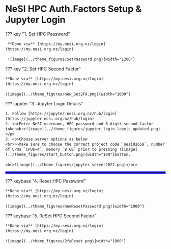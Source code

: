 # NeSI HPC Auth.Factors Setup & Jupyter Login


??? key "1. Set HPC Password"

     **Done via** [https://my.nesi.org.nz/login](https://my.nesi.org.nz/login)
     
     ![image](../theme_figures/SetPassword.png){width="1200"}

??? key "2. Set HPC Second Factor"  

    **Done via** [https://my.nesi.org.nz/login](https://my.nesi.org.nz/login)

    ![image](../theme_figures/new_Set2FA.png){width="1000"}

??? jupyter "3. Jupyter Login Details"

    1. Follow [https://jupyter.nesi.org.nz/hub/login](https://jupyter.nesi.org.nz/hub/login)
    2. <p>Enter NeSI username, HPC password and 6 digit second factor token<br>![image](../theme_figures/jupyter_login_labels_updated.png)</p>
    3. <p>Choose server options as below
    <br>>>make sure to choose the correct project code `nesi02659`, number of CPUs `CPUs=4`, memory `8 GB` prior to pressing ![image](../theme_figures/start_button.png){width="100"}button.
    
    <br>![image](../theme_figures/jupyter_server2022.png)</br>


<hr style="border:3px solid blue">

??? keybase "4. Reset HPC Password"

    **Done via** [https://my.nesi.org.nz/login](https://my.nesi.org.nz/login)
    
    ![image](../theme_figures/newResetPassword.png){width="1000"}

??? keybase "5. ReSet HPC Second Factor" 

    **Done via** [https://my.nesi.org.nz/login](https://my.nesi.org.nz/login)

    ![image](../theme_figures/2faReset.png){width="1000"}